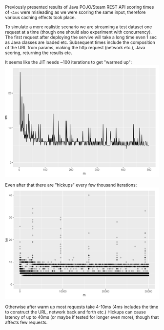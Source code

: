
Previously presented results of Java POJO/Steam REST API scoring times of `<1ms` were misleading as we were scoring the same input,
therefore various caching effects took place.

To simulate a more realistic scenario we are streaming a test dataset one request at a time (though one should also experiment with
concurrency). The first request after deploying the servive will take a long time even 1 sec as Java classes are loaded etc. Subsequent 
times include the composition of the URL from params, making the http request (network etc.), Java scoring, returning the results etc.

It seems like the JIT needs ~100 iterations to get "warmed up":
![img](fig-warmup.png)

Even after that there are "hickups" every few thousand iterations:
![img](fig-hickup.png)

Otherwise after warm up most requests take 4-10ms (4ms includes the time to construct the URL, network back and forth etc.)
Hickups can cause latency of up to 40ms (or maybe if tested for longer even more), though that affects few requests.


